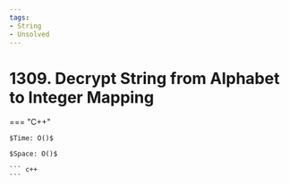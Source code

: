 ```yaml
---
tags:
- String
- Unsolved
---
```



# 1309. Decrypt String from Alphabet to Integer Mapping

=== "C++"

    $Time: O()$

    $Space: O()$

    ``` c++
    ```